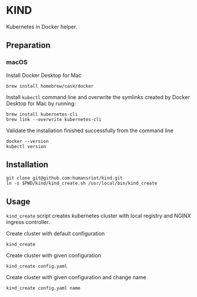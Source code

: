 # KIND
Kubernetes in Docker helper.


## Preparation
### macOS
Install Docker Desktop for Mac
```
brew install homebrew/cask/docker
```

Install `kubectl` command line and overwrite the symlinks created by Docker Desktop for Mac by running:
```
brew install kubernetes-cli
brew link --overwrite kubernetes-cli
```

Validate the installation finished successfully from the command line
```
docker --version
kubectl version
```

## Installation
```
git clone git@github.com:humansriot/kind.git
ln -s $PWD/kind/kind_create.sh /usr/local/bin/kind_create
```

## Usage
`kind_create` script creates kubernetes cluster with local registry and NGINX ingress controller.

Create cluster with default configuration
```
kind_create
```

Create cluster with given configuration
```
kind_create config.yaml
```

Create cluster with given configuration and change name
```
kind_create config.yaml name
```
